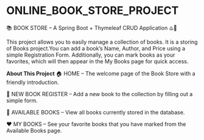 # ONLINE_BOOK_STORE_PROJECT
📚 BOOK STORE – A Spring Boot + Thymeleaf CRUD Application ♨️🍃

This project allows you to easily manage a collection of books.
It is a storing of Books project.You can add a book’s Name, Author, and Price using a simple Registration Form.
Additionally, you can mark books as your favorites, which will then appear in the My Books page for quick access.

**About This Project**
🏠 HOME – The welcome page of the Book Store with a friendly introduction.

📝 NEW BOOK REGISTER – Add a new book to the collection by filling out a simple form.

📖 AVAILABLE BOOKS – View all books currently stored in the database.

❤️ MY BOOKS – See your favorite books that you have marked from the Available Books page.
